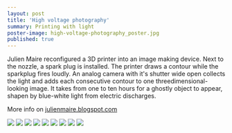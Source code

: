 ```yaml
---
layout: post
title: 'High voltage photography'
summary: Printing with light
poster-image: high-voltage-photography_poster.jpg
published: true
---
```


Julien Maire reconfigured a 3D printer into an image making device. Next to the nozzle, a spark plug is installed. The printer draws a contour while the sparkplug fires loudly. An analog camera with it's shutter wide open collects the light and adds each consecutive contour to one threedimensional-looking image.
It takes from one to ten hours for a ghostly object to appear, shapen by blue-white light from electric discharges.

More info on [julienmaire.blogspot.com](http://julienmaire.blogspot.com/)

![](/images/high-voltage-photography-01.JPG)
![](/images/high-voltage-photography-02.JPG)
![](/images/high-voltage-photography-03.JPG)
![](/images/high-voltage-photography-04.jpg)
![](/images/high-voltage-photography-05.jpg)
![](/images/high-voltage-photography-06.jpg)
![](/images/high-voltage-photography-07.jpg)
![](/images/high-voltage-photography-08.jpg)
![](/images/high-voltage-photography-09.jpg)

